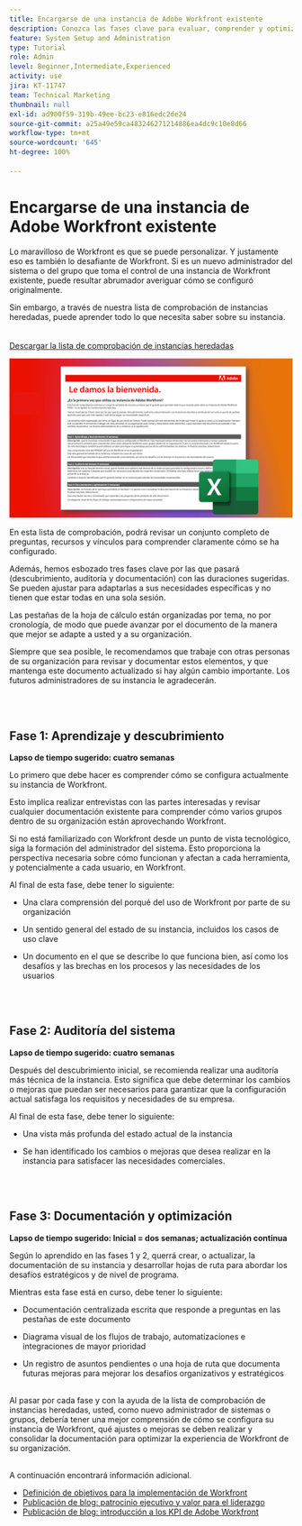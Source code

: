 ```yaml
---
title: Encargarse de una instancia de Adobe Workfront existente
description: Conozca las fases clave para evaluar, comprender y optimizar su instancia de Workfront como un nuevo administrador de sistemas o grupos.
feature: System Setup and Administration
type: Tutorial
role: Admin
level: Beginner,Intermediate,Experienced
activity: use
jira: KT-11747
team: Technical Marketing
thumbnail: null
exl-id: ad900f59-319b-49ee-bc23-e816edc2de24
source-git-commit: a25a49e59ca483246271214886ea4dc9c10e8d66
workflow-type: tm+mt
source-wordcount: '645'
ht-degree: 100%

---
```


# Encargarse de una instancia de Adobe Workfront existente

Lo maravilloso de Workfront es que se puede personalizar. Y justamente eso es también lo desafiante de Workfront. Si es un nuevo administrador del sistema o del grupo que toma el control de una instancia de Workfront existente, puede resultar abrumador averiguar cómo se configuró originalmente.

Sin embargo, a través de nuestra lista de comprobación de instancias heredadas, puede aprender todo lo que necesita saber sobre su instancia.\
<br>
</br>
<a href="assets/adobe-workfront-system-admin-playbook-inherited-instance.xlsx" class="spectrum-Button spectrum-Button--outline spectrum-Button--primary spectrum-Button--sizeM">
<span class="spectrum-Button-label has-no-wrap has-text-weight-bold">Descargar la lista de comprobación de instancias heredadas </span>
</a>

![Imagen de lista de comprobación de instancias heredadas](assets/wf-inherited-instance-imagel.jpg)

En esta lista de comprobación, podrá revisar un conjunto completo de preguntas, recursos y vínculos para comprender claramente cómo se ha configurado.

Además, hemos esbozado tres fases clave por las que pasará (descubrimiento, auditoría y documentación) con las duraciones sugeridas. Se pueden ajustar para adaptarlas a sus necesidades específicas y no tienen que estar todas en una sola sesión.

Las pestañas de la hoja de cálculo están organizadas por tema, no por cronología, de modo que puede avanzar por el documento de la manera que mejor se adapte a usted y a su organización.

Siempre que sea posible, le recomendamos que trabaje con otras personas de su organización para revisar y documentar estos elementos, y que mantenga este documento actualizado si hay algún cambio importante. Los futuros administradores de su instancia le agradecerán.


<br>
</br>

## Fase 1: Aprendizaje y descubrimiento

<b>Lapso de tiempo sugerido: cuatro semanas</b>

Lo primero que debe hacer es comprender cómo se configura actualmente su instancia de Workfront.

Esto implica realizar entrevistas con las partes interesadas y revisar cualquier documentación existente para comprender cómo varios grupos dentro de su organización están aprovechando Workfront.

Si no está familiarizado con Workfront desde un punto de vista tecnológico, siga la formación del administrador del sistema. Esto proporciona la perspectiva necesaria sobre cómo funcionan y afectan a cada herramienta, y potencialmente a cada usuario, en Workfront.

Al final de esta fase, debe tener lo siguiente:

* Una clara comprensión del porqué del uso de Workfront por parte de su organización

* Un sentido general del estado de su instancia, incluidos los casos de uso clave

* Un documento en el que se describe lo que funciona bien, así como los desafíos y las brechas en los procesos y las necesidades de los usuarios
<br>
</br>

## Fase 2: Auditoría del sistema

<b>Lapso de tiempo sugerido: cuatro semanas </b>

Después del descubrimiento inicial, se recomienda realizar una auditoría más técnica de la instancia. Esto significa que debe determinar los cambios o mejoras que puedan ser necesarios para garantizar que la configuración actual satisfaga los requisitos y necesidades de su empresa.

Al final de esta fase, debe tener lo siguiente:

* Una vista más profunda del estado actual de la instancia

* Se han identificado los cambios o mejoras que desea realizar en la instancia para satisfacer las necesidades comerciales.
<br>
</br>

## Fase 3: Documentación y optimización

<b>Lapso de tiempo sugerido: Inicial = dos semanas; actualización continua </b>

Según lo aprendido en las fases 1 y 2, querrá crear, o actualizar, la documentación de su instancia y desarrollar hojas de ruta para abordar los desafíos estratégicos y de nivel de programa.

Mientras esta fase está en curso, debe tener lo siguiente:

* Documentación centralizada escrita que responde a preguntas en las pestañas de este documento

* Diagrama visual de los flujos de trabajo, automatizaciones e integraciones de mayor prioridad

* Un registro de asuntos pendientes o una hoja de ruta que documenta futuras mejoras para mejorar los desafíos organizativos y estratégicos

<br>
Al pasar por cada fase y con la ayuda de la lista de comprobación de instancias heredadas, usted, como nuevo administrador de sistemas o grupos, debería tener una mejor comprensión de cómo se configura su instancia de Workfront, qué ajustes o mejoras se deben realizar y consolidar la documentación para optimizar la experiencia de Workfront de su organización.

<br>
</br>

A continuación encontrará información adicional.
* [Definición de objetivos para la implementación de Workfront](https://experienceleague.adobe.com/docs/workfront/using/administration-and-setup/get-started-administration/define-wf-goals-objectives.html?lang=es)
* [Publicación de blog: patrocinio ejecutivo y valor para el liderazgo](https://experienceleaguecommunities.adobe.com/t5/workfront-blogs/customer-success-tips-executive-sponsorship-and-value-to/ba-p/518353)
* [Publicación de blog: introducción a los KPI de Adobe Workfront](https://experienceleaguecommunities.adobe.com/t5/workfront-blogs/kpi-dashboards-in-the-new-workfront-experience-introduction-to/ba-p/549001)
